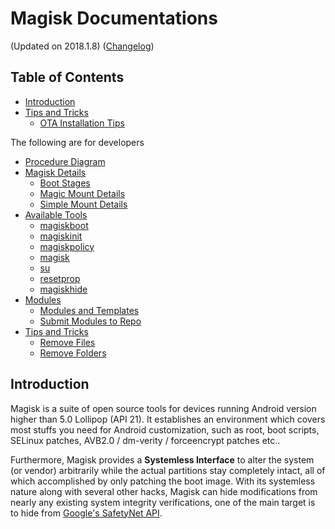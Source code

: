 # Magisk Documentations
(Updated on 2018.1.8) ([Changelog](changelog.md))

## Table of Contents

- [Introduction](#introduction)
- [Tips and Tricks](tips.md)
    - [OTA Installation Tips](tips.md#ota-installation-tips)

The following are for developers

- [Procedure Diagram](https://cdn.rawgit.com/topjohnwu/Magisk/cc1809688299f1f8b5db494a234850852712c0c9/docs/procedures.html)
- [Magisk Details](details.md)
    - [Boot Stages](details.md#boot-stages)
    - [Magic Mount Details](details.md#magic-mount-details)
    - [Simple Mount Details](details.md#simple-mount-details)
- [Available Tools](tools.md)
    - [magiskboot](tools.md#magiskboot)
    - [magiskinit](tools.md#magiskinit)
    - [magiskpolicy](tools.md#magiskpolicy)
    - [magisk](tools.md#magisk)
    - [su](tools.md#su)
    - [resetprop](tools.md#resetprop)
    - [magiskhide](tools.md#magiskhide)
- [Modules](modules.md)
    - [Modules and Templates](modules.md#magisk-module-format)
    - [Submit Modules to Repo](https://github.com/topjohnwu/Magisk_Repo_Submissions)
- [Tips and Tricks](tips.md)
    - [Remove Files](tips.md#remove-files)
    - [Remove Folders](tips.md#remove-folders)

    
## Introduction
Magisk is a suite of open source tools for devices running Android version higher than 5.0 Lollipop (API 21). It establishes an environment which covers most stuffs you need for Android customization, such as root, boot scripts, SELinux patches, AVB2.0 / dm-verity / forceencrypt patches etc..

Furthermore, Magisk provides a **Systemless Interface** to alter the system (or vendor) arbitrarily while the actual partitions stay completely intact, all of which accomplished by only patching the boot image. With its systemless nature along with several other hacks, Magisk can hide modifications from nearly any existing system integrity verifications, one of the main target is to hide from [Google's SafetyNet API](https://developer.android.com/training/safetynet/index.html).
